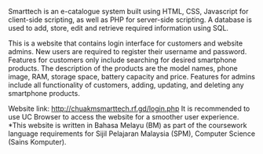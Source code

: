 Smarttech is an e-catalogue system built using HTML, CSS, Javascript for client-side scripting, as well as PHP for server-side scripting.
A database is used to add, store, edit and retrieve required information using SQL.

This is a website that contains login interface for customers and website admins.
New users are required to register their username and password.
Features for customers only include searching for desired smartphone products.
The description of the products are the model names, phone image, RAM, storage space, battery capacity and price.
Features for admins include all functionality of customers, adding, updating, and deleting any smartphone products.

Website link: http://chuakmsmarttech.rf.gd/login.php
It is recommended to use UC Browser to access the website for a smoother user experience.
*This website is written in Bahasa Melayu (BM) as part of the coursework language requirements for Sijil Pelajaran Malaysia (SPM), Computer Science (Sains Komputer).

